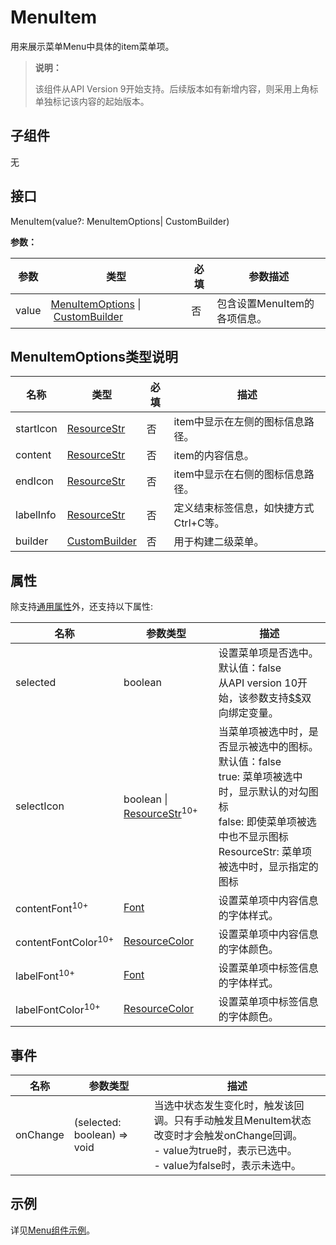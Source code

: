 # MenuItem

用来展示菜单Menu中具体的item菜单项。

> **说明：**
>
> 该组件从API Version 9开始支持。后续版本如有新增内容，则采用上角标单独标记该内容的起始版本。

## 子组件

无

## 接口

MenuItem(value?: MenuItemOptions| CustomBuilder)

**参数：**

| 参数  | 类型                                                                                                                          | 必填 | 参数描述                     |
| ----- | ----------------------------------------------------------------------------------------------------------------------------- | ---- | ---------------------------- |
| value | [MenuItemOptions](ts-basic-components-menuitem.md#menuitemoptions类型说明)&nbsp;\|&nbsp;[CustomBuilder](ts-types.md#custombuilder8) | 否   | 包含设置MenuItem的各项信息。 |

## MenuItemOptions类型说明

| 名称      | 类型                                        | 必填 | 描述                                   |
| --------- | ------------------------------------------- | ---- | -------------------------------------- |
| startIcon | [ResourceStr](ts-types.md#resourcestr)      | 否   | item中显示在左侧的图标信息路径。       |
| content   | [ResourceStr](ts-types.md#resourcestr)      | 否   | item的内容信息。                       |
| endIcon   | [ResourceStr](ts-types.md#resourcestr)      | 否   | item中显示在右侧的图标信息路径。       |
| labelInfo | [ResourceStr](ts-types.md#resourcestr)      | 否   | 定义结束标签信息，如快捷方式Ctrl+C等。 |
| builder   | [CustomBuilder](ts-types.md#custombuilder8) | 否   | 用于构建二级菜单。                     |

## 属性

除支持[通用属性](ts-universal-attributes-size.md)外，还支持以下属性:

| 名称                           | 参数类型                                                     | 描述                                                         |
| ------------------------------ | ------------------------------------------------------------ | ------------------------------------------------------------ |
| selected                       | boolean                                                      | 设置菜单项是否选中。<br />默认值：false<br />从API version 10开始，该参数支持[$$](../../quick-start/arkts-two-way-sync.md)双向绑定变量。 |
| selectIcon                     | boolean \| [ResourceStr](ts-types.md#resourcestr)<sup>10+</sup> | 当菜单项被选中时，是否显示被选中的图标。<br/>默认值：false<br/>true: 菜单项被选中时，显示默认的对勾图标<br/>false: 即使菜单项被选中也不显示图标<br/>ResourceStr: 菜单项被选中时，显示指定的图标 |
| contentFont<sup>10+</sup>      | [Font](ts-types.md#font)                                     | 设置菜单项中内容信息的字体样式。                             |
| contentFontColor<sup>10+</sup> | [ResourceColor](ts-types.md#resourcecolor)                   | 设置菜单项中内容信息的字体颜色。                             |
| labelFont<sup>10+</sup>        | [Font](ts-types.md#font)                                     | 设置菜单项中标签信息的字体样式。                             |
| labelFontColor<sup>10+</sup>   | [ResourceColor](ts-types.md#resourcecolor)                   | 设置菜单项中标签信息的字体颜色。                             |

## 事件

| 名称     | 参数类型                    | 描述                                                                                                                                                            |
| -------- | --------------------------- | --------------------------------------------------------------------------------------------------------------------------------------------------------------- |
| onChange | (selected: boolean) => void | 当选中状态发生变化时，触发该回调。只有手动触发且MenuItem状态改变时才会触发onChange回调。<br />- value为true时，表示已选中。<br />- value为false时，表示未选中。 |

## 示例

详见[Menu组件示例](ts-basic-components-menu.md#示例)。
